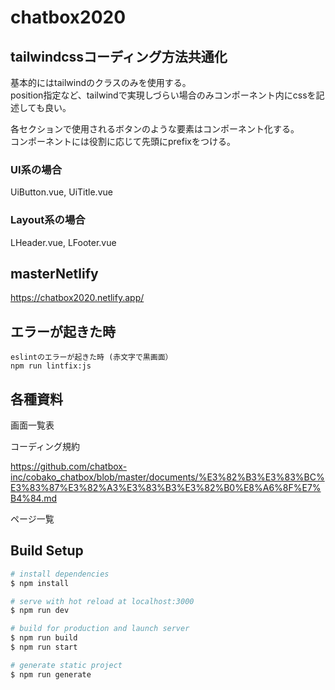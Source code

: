 # chatbox2020

## tailwindcssコーディング方法共通化 

基本的にはtailwindのクラスのみを使用する。    
position指定など、tailwindで実現しづらい場合のみコンポーネント内にcssを記述しても良い。

各セクションで使用されるボタンのような要素はコンポーネント化する。  
コンポーネントには役割に応じて先頭にprefixをつける。

### UI系の場合
UiButton.vue,
UiTitle.vue

### Layout系の場合

LHeader.vue,
LFooter.vue


## masterNetlify
https://chatbox2020.netlify.app/

## エラーが起きた時

```
eslintのエラーが起きた時 (赤文字で黒画面）
npm run lintfix:js 

```



## 各種資料

画面一覧表


コーディング規約

https://github.com/chatbox-inc/cobako_chatbox/blob/master/documents/%E3%82%B3%E3%83%BC%E3%83%87%E3%82%A3%E3%83%B3%E3%82%B0%E8%A6%8F%E7%B4%84.md

ページ一覧



## Build Setup

``` bash
# install dependencies
$ npm install

# serve with hot reload at localhost:3000
$ npm run dev

# build for production and launch server
$ npm run build
$ npm run start

# generate static project
$ npm run generate

                                                                                                               

